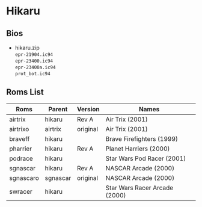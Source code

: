 # Hikaru
## Bios
- hikaru.zip     <br />
`epr-21904.ic94      `<br />
`epr-23400.ic94      `<br />
`epr-23400a.ic94     `<br />
`prot_bot.ic94       `<br />

## Roms List

|   Roms    | Parent    | Version  | Names                                        |         
| --------- | --------- | -------  |--------------------------------------------- | 
| airtrix   | hikaru    | Rev A    | Air Trix (2001)                              |
| airtrixo  | airtrix   | original | Air Trix (2001)                              |
| braveff   | hikaru    |          | Brave Firefighters (1999)                    |
| pharrier  | hikaru    | Rev A    | Planet Harriers (2000)                       |
| podrace   | hikaru    |          | Star Wars Pod Racer  (2001)                  |
| sgnascar  | hikaru    | Rev A    | NASCAR Arcade (2000)                         |
| sgnascaro | sgnascar  | original | NASCAR Arcade (2000)                         |
| swracer   | hikaru    |          | Star Wars Racer Arcade (2000)                |
	
	
	
